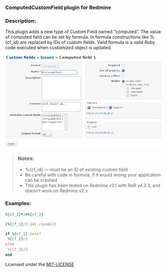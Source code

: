 ### ComputedCustomField plugin for Redmine

### Description:
This plugin adds a new type of Custom Field named "computed".
The value of computed field can be set by formula.
In formula constructions like %{cf_id} are replaced by IDs of custom fields.
Valid formula is a valid Ruby code executed when customized object is updated.

![ComputedCustomField plugin for Redmine](https://raw.githubusercontent.com/annikoff/images/master/redmine_plugin_computed_custom_field.png "")


> ### Notes:
> - %{cf_id} &mdash; must be an ID of existing custom field
> - Be careful with code in formula, if it would wrong your application can be crashed
> - This plugin has been tested on Redmine v3.1 with RoR v4.2.3, and doesn't work on Redmine v2.x

### Examples:

```Ruby
%{cf_1}*2+%{cf_2}
```

```Ruby
(%{cf_1}/3.14).round(2)
```

```Ruby
if %{cf_1}.zero?
 %{cf_2}/2
else
 %{cf_3}/2
end
```

Licensed under the [MIT-LICENSE](https://raw.githubusercontent.com/annikoff/redmine_plugin_computed_custom_field/master/MIT-LICENSE)